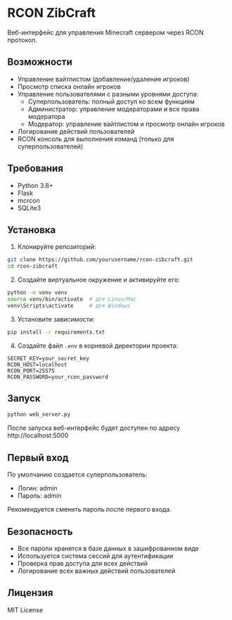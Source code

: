 # RCON ZibCraft

Веб-интерфейс для управления Minecraft сервером через RCON протокол.

## Возможности

- Управление вайтлистом (добавление/удаление игроков)
- Просмотр списка онлайн игроков
- Управление пользователями с разными уровнями доступа:
  - Суперпользователь: полный доступ ко всем функциям
  - Администратор: управление модераторами и все права модератора
  - Модератор: управление вайтлистом и просмотр онлайн игроков
- Логирование действий пользователей
- RCON консоль для выполнения команд (только для суперпользователей)

## Требования

- Python 3.8+
- Flask
- mcrcon
- SQLite3

## Установка

1. Клонируйте репозиторий:
```bash
git clone https://github.com/yourusername/rcon-zibcraft.git
cd rcon-zibcraft
```

2. Создайте виртуальное окружение и активируйте его:
```bash
python -m venv venv
source venv/bin/activate  # для Linux/Mac
venv\Scripts\activate     # для Windows
```

3. Установите зависимости:
```bash
pip install -r requirements.txt
```

4. Создайте файл `.env` в корневой директории проекта:
```
SECRET_KEY=your_secret_key
RCON_HOST=localhost
RCON_PORT=25575
RCON_PASSWORD=your_rcon_password
```

## Запуск

```bash
python web_server.py
```

После запуска веб-интерфейс будет доступен по адресу http://localhost:5000

## Первый вход

По умолчанию создается суперпользователь:
- Логин: admin
- Пароль: admin

Рекомендуется сменить пароль после первого входа.

## Безопасность

- Все пароли хранятся в базе данных в зашифрованном виде
- Используется система сессий для аутентификации
- Проверка прав доступа для всех действий
- Логирование всех важных действий пользователей

## Лицензия

MIT License 
